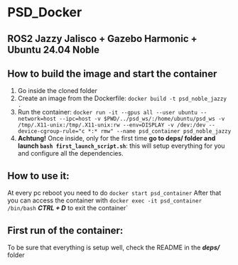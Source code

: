 # PSD_Docker  <br>
## ROS2 Jazzy Jalisco + Gazebo Harmonic + Ubuntu 24.04 Noble

## How to build the image and start the container
1) Go inside the cloned folder
2) Create an image from the Dockerfile: `docker build -t psd_noble_jazzy .`
3) Run the container: `docker run -it --gpus all --user ubuntu --network=host --ipc=host -v $PWD/../psd_ws/:/home/ubuntu/psd_ws -v /tmp/.X11-unix:/tmp/.X11-unix:rw --env=DISPLAY -v /dev:/dev --device-cgroup-rule="c *:* rmw" --name psd_container psd_noble_jazzy`
4) **Achtung!** Once inside, only for the first time **go to deps/ folder and launch `bash first_launch_script.sh`**: this will setup everything for you and configure all the dependencies. 

## How to use it:
At every pc reboot you need to do  `docker start psd_container`
After that you can access the container with `docker exec -it psd_container /bin/bash`
***CTRL + D*** to exit the container`

## First run of the container:
To be sure that everything is setup well, check the README in the ***deps/*** folder
